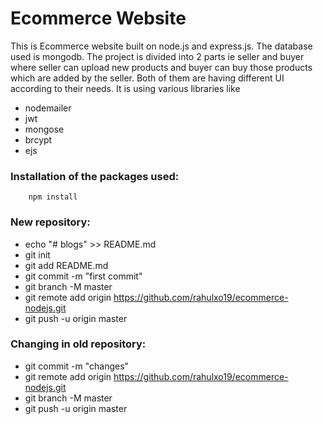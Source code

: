 # Ecommerce Website

This is Ecommerce website built on node.js and express.js. The database used is mongodb.
The project is divided into 2 parts ie seller and buyer where seller can upload new products and buyer can buy those products which are added by the seller.
Both of them are having different UI according to their needs.
It is using various libraries like

- nodemailer
- jwt
- mongose
- brcypt
- ejs

### Installation of the packages used:

```
    npm install
```

### New repository:

- echo "# blogs" >> README.md
- git init
- git add README.md
- git commit -m "first commit"
- git branch -M master
- git remote add origin https://github.com/rahulxo19/ecommerce-nodejs.git
- git push -u origin master

### Changing in old repository:

- git commit -m "changes"
- git remote add origin https://github.com/rahulxo19/ecommerce-nodejs.git
- git branch -M master
- git push -u origin master
